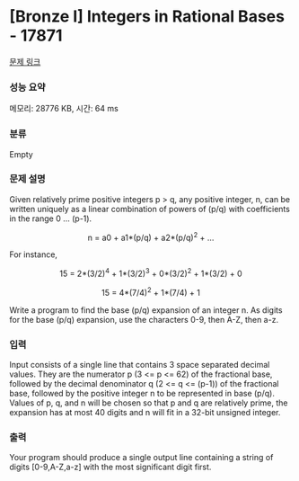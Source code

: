 # [Bronze I] Integers in Rational Bases - 17871 

[문제 링크](https://www.acmicpc.net/problem/17871) 

### 성능 요약

메모리: 28776 KB, 시간: 64 ms

### 분류

Empty

### 문제 설명

<p>Given relatively prime positive integers p > q, any positive integer, n, can be written uniquely as a linear combination of powers of (p/q) with coefficients in the range 0 … (p-1).</p>

<p style="text-align: center;">n = a0 + a1*(p/q) + a2*(p/q)<sup>2</sup> + …</p>

<p>For instance,</p>

<p style="text-align: center;">15 = 2*(3/2)<sup>4</sup> + 1*(3/2)<sup>3</sup> + 0*(3/2)<sup>2</sup> + 1*(3/2) + 0</p>

<p style="text-align: center;">15 = 4*(7/4)<sup>2</sup> + 1*(7/4) + 1</p>

<p>Write a program to find the base (p/q) expansion of an integer n. As digits for the base (p/q) expansion, use the characters 0-9, then A-Z, then a-z.</p>

### 입력 

 <p>Input consists of a single line that contains 3 space separated decimal values. They are the numerator p (3 <= p <= 62) of the fractional base, followed by the decimal denominator q (2 <= q <= (p-1)) of the fractional base, followed by the positive integer n to be represented in base (p/q). Values of p, q, and n will be chosen so that p and q are relatively prime, the expansion has at most 40 digits and n will fit in a 32-bit unsigned integer.</p>

### 출력 

 <p>Your program should produce a single output line containing a string of digits [0-9,A-Z,a-z] with the most significant digit first.</p>

